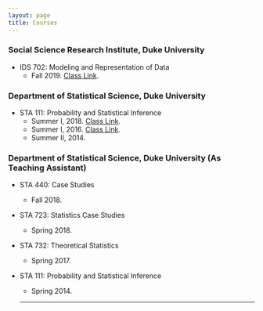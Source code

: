 ```yaml
---
layout: page
title: Courses
---
```


### Social Science Research Institute, Duke University
* IDS 702: Modeling and Representation of Data
  * Fall 2019. [Class Link](https://akandelanre.github.io/IDS702_F19/).

### Department of Statistical Science, Duke University
* STA 111: Probability and Statistical Inference
  * Summer I, 2018. [Class Link](https://akandelanre.github.io/STA111_SummerI_2018/).
  * Summer I, 2016. [Class Link](https://akandelanre.github.io/STA111_SummerI_2016/).
  * Summer II, 2014.

### Department of Statistical Science, Duke University (As Teaching Assistant)
* STA 440: Case Studies
  * Fall 2018.

* STA 723: Statistics Case Studies
  * Spring 2018.

* STA 732: Theoretical Statistics
  * Spring 2017.

* STA 111: Probability and Statistical Inference
  * Spring 2014.

  -------------------------
